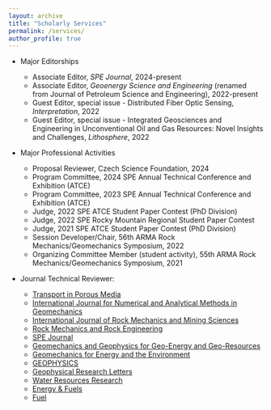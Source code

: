 ```yaml
---
layout: archive
title: "Scholarly Services"
permalink: /services/
author_profile: true
---
```


- Major Editorships

  - Associate Editor, *SPE Journal*, 2024-present
  - Associate Editor, *Geoenergy Science and Engineering* (renamed from Journal of Petroleum Science and Engineering), 2022-present
  - Guest Editor, special issue - Distributed Fiber Optic Sensing, *Interpretation*, 2022
  - Guest Editor, special issue - Integrated Geosciences and Engineering in Unconventional Oil and Gas Resources: Novel Insights and Challenges, *Lithosphere*, 2022


- Major Professional Activities

  - Proposal Reviewer, Czech Science Foundation, 2024
  - Program Committee, 2024 SPE Annual Technical Conference and Exhibition (ATCE)
  - Program Committee, 2023 SPE Annual Technical Conference and Exhibition (ATCE)
  - Judge, 2022 SPE ATCE Student Paper Contest (PhD Division)
  - Judge, 2022 SPE Rocky Mountain Regional Student Paper Contest
  - Judge, 2021 SPE ATCE Student Paper Contest (PhD Division)
  - Session Developer/Chair, 56th ARMA Rock Mechanics/Geomechanics Symposium, 2022
  - Organizing Committee Member (student activity), 55th ARMA Rock Mechanics/Geomechanics Symposium, 2021

- Journal Technical Reviewer:

  - [Transport in Porous Media](https://www.springer.com/journal/11242/)
  - [International Journal for Numerical and Analytical Methods in Geomechanics](https://onlinelibrary.wiley.com/journal/10969853)
  - [International Journal of Rock Mechanics and Mining Sciences](https://www.journals.elsevier.com/international-journal-of-rock-mechanics-and-mining-sciences)
  - [Rock Mechanics and Rock Engineering](https://www.springer.com/journal/603)
  - [SPE Journal](https://www.onepetro.org/journals)
  - [Geomechanics and Geophysics for Geo-Energy and Geo-Resources](https://www.springer.com/journal/40948)
  - [Geomechanics for Energy and the Environment](https://www.sciencedirect.com/journal/geomechanics-for-energy-and-the-environment)
  - [GEOPHYSICS](https://library.seg.org/journal/gpysa7)
  - [Geophysical Research Letters](https://agupubs.onlinelibrary.wiley.com/journal/19448007)
  - [Water Resources Research](https://agupubs.onlinelibrary.wiley.com/journal/19447973)
  - [Energy & Fuels](https://pubs.acs.org/journal/enfuem)
  - [Fuel](https://www.journals.elsevier.com/fuel)

  